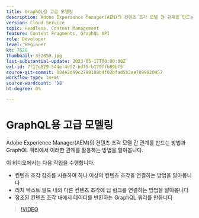 ```yaml
---
title: GraphQL용 고급 모델링
description: Adobe Experience Manager(AEM)의 컨텐츠 조각 모델 간 관계를 만드는 방법과 GraphQL 쿼리에서 이러한 관계를 활용하는 방법을 알아봅니다.
version: Cloud Service
topic: Headless, Content Management
feature: Content Fragments, GraphQL API
role: Developer
level: Beginner
kt: 7620
thumbnail: 332859.jpg
last-substantial-update: 2023-05-17T00:00:00Z
exl-id: 7f17d829-544e-4cf2-bd75-b179ffb89bf5
source-git-commit: 084e2d49c2790188b4f02bfad5b3ae7099820457
workflow-type: tm+mt
source-wordcount: '98'
ht-degree: 0%

---
```


# GraphQL용 고급 모델링

Adobe Experience Manager(AEM)의 컨텐츠 조각 모델 간 관계를 만드는 방법과 GraphQL 쿼리에서 이러한 관계를 활용하는 방법을 알아봅니다.

이 비디오에서는 다음 작업을 수행합니다.

+ 컨텐츠 조각 참조를 사용하여 하나 이상의 컨텐츠 조각을 연결하는 방법을 알아봅니다
+ 리치 텍스트 필드 내의 다른 컨텐츠 조각에 딥 링크를 연결하는 방법을 알아봅니다
+ 참조된 컨텐츠 조각 내에서 데이터를 반환하는 GraphQL 쿼리를 만듭니다

>[!VIDEO](https://video.tv.adobe.com/v/332859?quality=12&learn=on)
